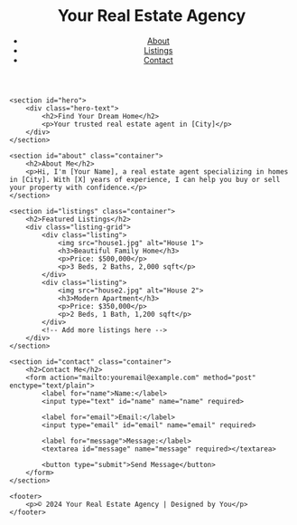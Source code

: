 <!DOCTYPE html>
<html lang="en">
<head>
    <meta charset="UTF-8">
    <meta name="viewport" content="width=device-width, initial-scale=1.0">
    <meta http-equiv="X-UA-Compatible" content="ie=edge">
    <title>Your Real Estate Business</title>
    <link rel="stylesheet" href="styles.css">
</head>
<body>
    <header>
        <div class="container">
            <h1>Your Real Estate Agency</h1>
            <nav>
                <ul>
                    <li><a href="#about">About</a></li>
                    <li><a href="#listings">Listings</a></li>
                    <li><a href="#contact">Contact</a></li>
                </ul>
            </nav>
        </div>
    </header>

    <section id="hero">
        <div class="hero-text">
            <h2>Find Your Dream Home</h2>
            <p>Your trusted real estate agent in [City]</p>
        </div>
    </section>

    <section id="about" class="container">
        <h2>About Me</h2>
        <p>Hi, I'm [Your Name], a real estate agent specializing in homes in [City]. With [X] years of experience, I can help you buy or sell your property with confidence.</p>
    </section>

    <section id="listings" class="container">
        <h2>Featured Listings</h2>
        <div class="listing-grid">
            <div class="listing">
                <img src="house1.jpg" alt="House 1">
                <h3>Beautiful Family Home</h3>
                <p>Price: $500,000</p>
                <p>3 Beds, 2 Baths, 2,000 sqft</p>
            </div>
            <div class="listing">
                <img src="house2.jpg" alt="House 2">
                <h3>Modern Apartment</h3>
                <p>Price: $350,000</p>
                <p>2 Beds, 1 Bath, 1,200 sqft</p>
            </div>
            <!-- Add more listings here -->
        </div>
    </section>

    <section id="contact" class="container">
        <h2>Contact Me</h2>
        <form action="mailto:youremail@example.com" method="post" enctype="text/plain">
            <label for="name">Name:</label>
            <input type="text" id="name" name="name" required>

            <label for="email">Email:</label>
            <input type="email" id="email" name="email" required>

            <label for="message">Message:</label>
            <textarea id="message" name="message" required></textarea>

            <button type="submit">Send Message</button>
        </form>
    </section>

    <footer>
        <p>© 2024 Your Real Estate Agency | Designed by You</p>
    </footer>
</body>
</html>
